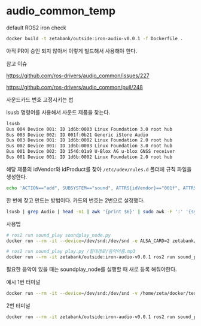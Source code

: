 # audio_common_temp

default ROS2 iron check

```bash
docker build -t zetabank/outside:iron-audio-v0.0.1 -f Dockerfile .
```


아직 PR이 승인 되지 않아서 이렇게 빌드해서 사용해야 한다.

참고 이슈

https://github.com/ros-drivers/audio_common/issues/227

https://github.com/ros-drivers/audio_common/pull/248

사운드카드 번호 고정시키는 법

lsusb 명령어를 사용해서 사운드 제품을 찾는다.
```bash
lsusb
Bus 004 Device 001: ID 1d6b:0003 Linux Foundation 3.0 root hub
Bus 003 Device 002: ID 001f:0b21 Generic iStore Audio
Bus 003 Device 001: ID 1d6b:0002 Linux Foundation 2.0 root hub
Bus 002 Device 001: ID 1d6b:0003 Linux Foundation 3.0 root hub
Bus 001 Device 002: ID 1546:01a9 U-Blox AG u-blox GNSS receiver
Bus 001 Device 001: ID 1d6b:0002 Linux Foundation 2.0 root hub
```

해당 제품의 idVendor와 idProduct를 찾아 `/etc/udev/rules.d` 폴더에 규칙 파일을 생성한다.

```bash
echo 'ACTION=="add", SUBSYSTEM=="sound", ATTRS{idVendor}=="001f", ATTRS{idProduct}=="0b21", ATTR{index}="2"' | sudo tee /etc/udev/rules.d/99-usb-audio.rules
```

한 번에 찾고 만드는 방법이다. 카드의 번호는 2번으로 설정했다.
```bash
lsusb | grep Audio | head -n1 | awk '{print $6}' | sudo awk -F ':' '{system("echo ACTION=\\\"add\\\", SUBSYSTEM=\\\"sound\\\", ATTRS{idVendor}=\\\"" $1 "\\\", ATTRS{idProduct}=\\\"" $2 "\\\", ATTR{index}=\\\"2\\\" > /etc/udev/rules.d/99-usb-audio.rules")}'
```

사용법

```bash
# ros2 run sound_play soundplay_node.py
docker run --rm -it --device=/dev/snd:/dev/snd -e ALSA_CARD=2 zetabank/outside:iron-audio-v0.0.1 ros2 run sound_play soundplay_node.py
```

```bash
# ros2 run sound_play play.py /절대경로/음악이름.mp3
docker run --rm -it zetabank/outside:iron-audio-v0.0.1 ros2 run sound_play play.py /root/sounds/voice/start.mp3
```

필요한 음악이 있을 때는  soundplay_node를 실행할 때 새로 등록 해줘야한다.

예시
1번 터미널
```bash
docker run --rm -it --device=/dev/snd:/dev/snd -v /home/zeta/docker/test.mp3:/root/test.mp3 -e ALSA_CARD=1 zetabank/outside:iron-audio-v0.0.1 ros2 run sound_play soundplay_node.py
```
2번 터미널
```bash
docker run --rm -it zetabank/outside:iron-audio-v0.0.1 ros2 run sound_play play.py /root/test.mp3
```